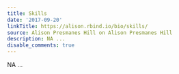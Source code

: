 ```yaml
---
title: Skills
date: '2017-09-20'
linkTitle: https://alison.rbind.io/bio/skills/
source: Alison Presmanes Hill on Alison Presmanes Hill
description: NA ...
disable_comments: true
---
```

NA ...